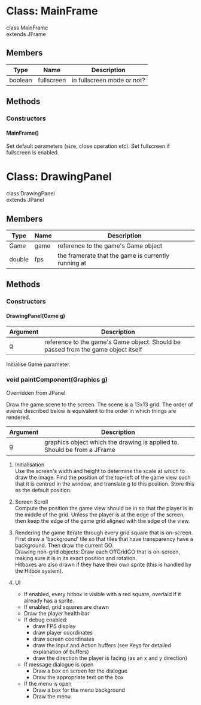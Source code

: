 <h1>Class: MainFrame</h1>

class MainFrame  
extends JFrame

<h2>Members</h2>

 Type | Name | Description
------|------|-------------
 boolean |fullscreen |in fullscreen mode or not?
 

<h2>Methods</h2>
<h3>Constructors</h3>
<h4>MainFrame()</h4>
Set default parameters (size, close operation etc). Set fullscreen if fullscreen is enabled.

<h1>Class: DrawingPanel</h1>

class DrawingPanel  
extends JPanel

<h2>Members</h2>

 Type | Name | Description
------|------|-------------
Game |game |reference to the game's Game object
double |fps |the framerate that the game is currently running at

<h2>Methods</h2>
<h3>Constructors</h3>
<h4>DrawingPanel(Game g)</h4>

| Argument | Description |
| --- | --- |
| g | reference to the game's Game object. Should be passed from the game object itself |

Initialise Game parameter.

<h3>void paintComponent(Graphics g)</h3>
Overridden from JPanel  
  
Draw the game scene to the screen. The scene is a 13x13 grid. The order of events described below is equivalent to the order in which things are rendered.

| Argument | Description |
| --- | --- |
| g | graphics object which the drawing is applied to. Should be from a JFrame |

1. Initialisation  
Use the screen's width and height to determine the scale at which to draw the image.
Find the position of the top-left of the game view such that it is centred in the window, and translate g to this position.
Store this as the default position.

2. Screen Scroll  
Compute the position the game view should be in so that the player is in the middle of the grid. 
Unless the player is at the edge of the screen, then keep the edge of the game grid aligned with the edge of the view.

3. Rendering the game
Iterate through every grid square that is on-screen.
First draw a 'background' tile so that tiles that have transparency have a background.
Then draw the current GO.  
Drawing non-grid objects: 
Draw each OffGridGO that is on-screen, making sure it is in its exact position and rotation.  
Hitboxes are also drawn if they have their own sprite (this is handled by the Hitbox system).

4. UI  
    - If enabled, every hitbox is visible with a red square, overlaid if it already has a sprite.
    - If enabled, grid squares are drawn
    - Draw the player health bar
    - If debug enabled:
        - draw FPS display
        - draw player coordinates
        - draw screen coordinates
        - draw the Input and Action buffers (see Keys for detailed explanation of buffers)
        - draw the direction the player is facing (as an x and y direction)
    - If message dialogue is open
        - Draw a box on screen for the dialogue
        - Draw the appropriate text on the box
    - If the menu is open
        - Draw a box for the menu background
        - Draw the menu   
     